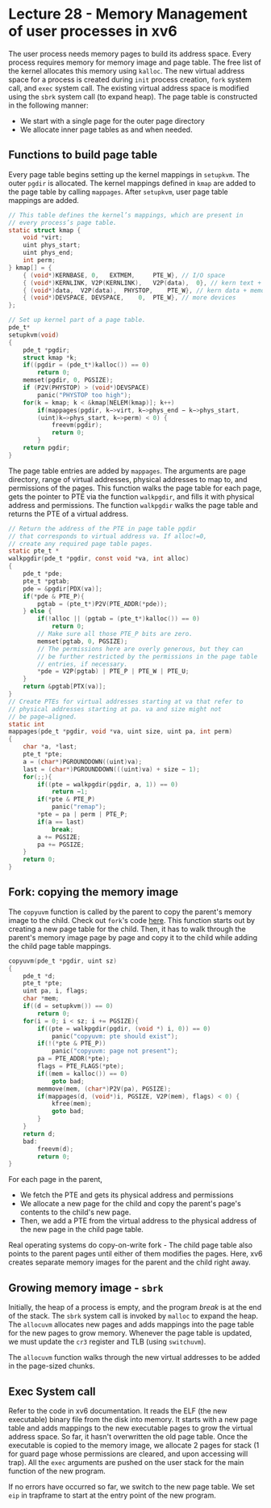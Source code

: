 # Lecture 28 - Memory Management of user processes in xv6

The user process needs memory pages to build its address space. Every process requires memory for memory image and page table. The free list of the kernel allocates this memory using `kalloc`. The new virtual address space for a process is created during `init` process creation, `fork` system call, and `exec` system call. The existing virtual address space is modified using the `sbrk` system call (to expand heap). The page table is constructed in the following manner:

- We start with a single page for the outer page directory
- We allocate inner page tables as and when needed.

## Functions to build page table

Every page table begins setting up the kernel mappings in `setupkvm`. The outer `pgdir` is allocated. The kernel mappings defined in `kmap` are added to the page table by calling `mappages`. After `setupkvm`, user page table mappings are added.

```c
// This table defines the kernel’s mappings, which are present in
// every process’s page table.
static struct kmap {
    void *virt;
    uint phys_start;
    uint phys_end;
    int perm;
} kmap[] = {
    { (void*)KERNBASE, 0,	EXTMEM, 	PTE_W}, // I/O space
    { (void*)KERNLINK, V2P(KERNLINK),	V2P(data), 	0}, // kern text + rodata
    { (void*)data,	V2P(data),	PHYSTOP, 	PTE_W}, // kern data + memory
    { (void*)DEVSPACE, DEVSPACE,	0, 	PTE_W}, // more devices
};

// Set up kernel part of a page table.
pde_t*
setupkvm(void)
{
    pde_t *pgdir;
    struct kmap *k;
    if((pgdir = (pde_t*)kalloc()) == 0)
        return 0;
    memset(pgdir, 0, PGSIZE);
    if (P2V(PHYSTOP) > (void*)DEVSPACE)
        panic("PHYSTOP too high");
    for(k = kmap; k < &kmap[NELEM(kmap)]; k++)
        if(mappages(pgdir, k−>virt, k−>phys_end − k−>phys_start,
        (uint)k−>phys_start, k−>perm) < 0) {
            freevm(pgdir);
            return 0;
        }
    return pgdir;
}
```

The page table entries are added by `mappages`. The arguments are page directory, range of virtual addresses, physical addresses to map to, and permissions of the pages. This function walks the page table for each page, gets the pointer to PTE via the function `walkpgdir`, and fills it with physical address and permissions.  The function `walkpgdir` walks the page table and returns the PTE of a virtual address. 

```c
// Return the address of the PTE in page table pgdir
// that corresponds to virtual address va. If alloc!=0,
// create any required page table pages.
static pte_t *
walkpgdir(pde_t *pgdir, const void *va, int alloc)
{
    pde_t *pde;
    pte_t *pgtab;
    pde = &pgdir[PDX(va)];
    if(*pde & PTE_P){
        pgtab = (pte_t*)P2V(PTE_ADDR(*pde));
    } else {
        if(!alloc || (pgtab = (pte_t*)kalloc()) == 0)
            return 0;
        // Make sure all those PTE_P bits are zero.
        memset(pgtab, 0, PGSIZE);
        // The permissions here are overly generous, but they can
        // be further restricted by the permissions in the page table
        // entries, if necessary.
        *pde = V2P(pgtab) | PTE_P | PTE_W | PTE_U;
    }
    return &pgtab[PTX(va)];
}
// Create PTEs for virtual addresses starting at va that refer to
// physical addresses starting at pa. va and size might not
// be page−aligned.
static int
mappages(pde_t *pgdir, void *va, uint size, uint pa, int perm)
{
    char *a, *last;
    pte_t *pte;
    a = (char*)PGROUNDDOWN((uint)va);
    last = (char*)PGROUNDDOWN(((uint)va) + size − 1);
    for(;;){
        if((pte = walkpgdir(pgdir, a, 1)) == 0)
            return −1;
        if(*pte & PTE_P)
            panic("remap");
        *pte = pa | perm | PTE_P;
        if(a == last)
            break;
        a += PGSIZE;
        pa += PGSIZE;
    }
    return 0;
}
```

## Fork: copying the memory image

The `copyuvm` function is called by the parent to copy the parent's memory image to the child. Check out `fork`'s code [here](#fork-system-call). This function starts out by creating a new page table for the child. Then, it has to walk through the parent's memory image page by page and copy it to the child while adding the child page table mappings.

```c
copyuvm(pde_t *pgdir, uint sz)
{
    pde_t *d;
    pte_t *pte;
    uint pa, i, flags;
    char *mem;
    if((d = setupkvm()) == 0)
        return 0;
    for(i = 0; i < sz; i += PGSIZE){
        if((pte = walkpgdir(pgdir, (void *) i, 0)) == 0)
            panic("copyuvm: pte should exist");
        if(!(*pte & PTE_P))
            panic("copyuvm: page not present");
        pa = PTE_ADDR(*pte);
        flags = PTE_FLAGS(*pte);
        if((mem = kalloc()) == 0)
            goto bad;
        memmove(mem, (char*)P2V(pa), PGSIZE);
        if(mappages(d, (void*)i, PGSIZE, V2P(mem), flags) < 0) {
            kfree(mem);
            goto bad;
        }
    }
    return d;
    bad:
        freevm(d);
        return 0;
}
```

For each page in the parent, 

- We fetch the PTE and gets its physical address and permissions
- We allocate a new page for the child and copy the parent's page's contents to the child's new page.
- Then, we add a PTE from the virtual address to the physical address of the new page in the child page table.

Real operating systems do copy-on-write fork - The child page table also points to the parent pages until either of them modifies the pages. Here, xv6 creates separate memory images for the parent and the child right away.

## Growing memory image - `sbrk`

Initially, the heap of a process is empty, and the program *break* is at the end of the stack. The `sbrk` system call is invoked by `malloc` to expand the heap. The `allocuvm` allocates new pages and adds mappings into the page table for the new pages to grow memory.  Whenever the page table is updated, we must update the `cr3` register and TLB (using `switchuvm`).

The `allocuvm` function walks through the new virtual addresses to be added in the page-sized chunks.

## Exec System call

Refer to the code in xv6 documentation. It reads the ELF (the new executable) binary file from the disk into memory. It starts with a new page table and adds mappings to the new executable pages to grow the virtual address space. So far, it hasn't overwritten the old page table. Once the executable is copied to the memory image, we allocate 2 pages for stack (1 for guard page whose permissions are cleared, and upon accessing will trap). All the `exec` arguments are pushed on the user stack for the main function of the new program.

If no errors have occurred so far, we switch to the new page table. We set `eip` in trapframe to start at the entry point of the new program.